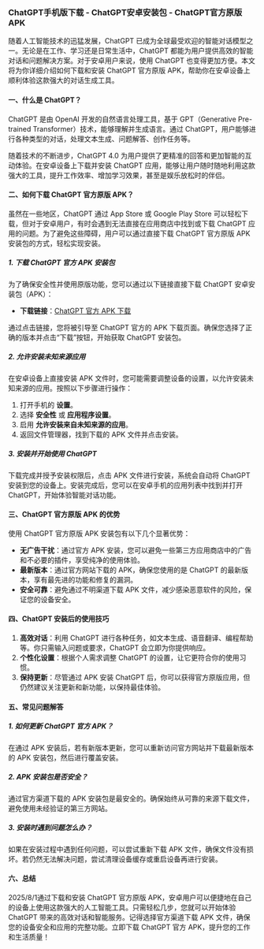 ### ChatGPT手机版下载 - ChatGPT安卓安装包 - ChatGPT官方原版APK

随着人工智能技术的迅猛发展，ChatGPT 已成为全球最受欢迎的智能对话模型之一。无论是在工作、学习还是日常生活中，ChatGPT 都能为用户提供高效的智能对话和问题解决方案。对于安卓用户来说，使用 ChatGPT 也变得更加方便。本文将为你详细介绍如何下载和安装 ChatGPT 官方原版 APK，帮助你在安卓设备上顺利体验这款强大的对话生成工具。

#### 一、什么是 ChatGPT？

ChatGPT 是由 OpenAI 开发的自然语言处理工具，基于 GPT（Generative Pre-trained Transformer）技术，能够理解并生成语言。通过 ChatGPT，用户能够进行各种类型的对话，处理文本生成、问题解答、创作任务等。

随着技术的不断进步，ChatGPT 4.0 为用户提供了更精准的回答和更加智能的互动体验。在安卓设备上下载并安装 ChatGPT 应用，能够让用户随时随地利用这款强大的工具，提升工作效率、增加学习效果，甚至是娱乐放松时的伴侣。

#### 二、如何下载 ChatGPT 官方原版 APK？

虽然在一些地区，ChatGPT 通过 App Store 或 Google Play Store 可以轻松下载，但对于安卓用户，有时会遇到无法直接在应用商店中找到或下载 ChatGPT 应用的问题。为了避免这些障碍，用户可以通过直接下载 ChatGPT 官方原版 APK 安装包的方式，轻松实现安装。

##### 1. **下载 ChatGPT 官方 APK 安装包**

为了确保安全性并使用原版功能，您可以通过以下链接直接下载 ChatGPT 安卓安装包（APK）：

* **下载链接**：[ChatGPT 官方 APK 下载](https://www.btueb.cn/)

通过点击链接，您将被引导至 ChatGPT 官方的 APK 下载页面。确保您选择了正确的版本并点击“下载”按钮，开始获取 ChatGPT 安装包。

##### 2. **允许安装未知来源应用**

在安卓设备上直接安装 APK 文件时，您可能需要调整设备的设置，以允许安装未知来源的应用。按照以下步骤进行操作：

1. 打开手机的 **设置**。
2. 选择 **安全性** 或 **应用程序设置**。
3. 启用 **允许安装来自未知来源的应用**。
4. 返回文件管理器，找到下载的 APK 文件并点击安装。

##### 3. **安装并开始使用 ChatGPT**

下载完成并授予安装权限后，点击 APK 文件进行安装，系统会自动将 ChatGPT 安装到您的设备上。安装完成后，您可以在安卓手机的应用列表中找到并打开 ChatGPT，开始体验智能对话功能。

#### 三、ChatGPT 官方原版 APK 的优势

使用 ChatGPT 官方原版 APK 安装包有以下几个显著优势：

* **无广告干扰**：通过官方 APK 安装，您可以避免一些第三方应用商店中的广告和不必要的插件，享受纯净的使用体验。
* **最新版本**：通过官方网站下载的 APK，确保您使用的是 ChatGPT 的最新版本，享有最先进的功能和修复的漏洞。
* **安全可靠**：避免通过不明渠道下载 APK 文件，减少感染恶意软件的风险，保证您的设备安全。

#### 四、ChatGPT 安装后的使用技巧

1. **高效对话**：利用 ChatGPT 进行各种任务，如文本生成、语音翻译、编程帮助等。你只需输入问题或要求，ChatGPT 会立即为你提供响应。
2. **个性化设置**：根据个人需求调整 ChatGPT 的设置，让它更符合你的使用习惯。
3. **保持更新**：尽管通过 APK 安装 ChatGPT 后，你可以获得官方原版应用，但仍然建议关注更新和新功能，以保持最佳体验。

#### 五、常见问题解答

##### 1. **如何更新 ChatGPT 官方 APK？**

在通过 APK 安装后，若有新版本更新，您可以重新访问官方网站并下载最新版本的 APK 安装包，然后进行覆盖安装。

##### 2. **APK 安装包是否安全？**

通过官方渠道下载的 APK 安装包是最安全的。确保始终从可靠的来源下载文件，避免使用未经验证的第三方网站。

##### 3. **安装时遇到问题怎么办？**

如果在安装过程中遇到任何问题，可以尝试重新下载 APK 文件，确保文件没有损坏。若仍然无法解决问题，尝试清理设备缓存或重启设备再进行安装。

#### 六、总结

2025/8/1通过下载和安装 ChatGPT 官方原版 APK，安卓用户可以便捷地在自己的设备上使用这款强大的人工智能工具。只需轻松几步，您就可以开始体验 ChatGPT 带来的高效对话和智能服务。记得选择官方渠道下载 APK 文件，确保您的设备安全和应用的完整功能。立即下载 ChatGPT 官方 APK，提升您的工作和生活质量！

